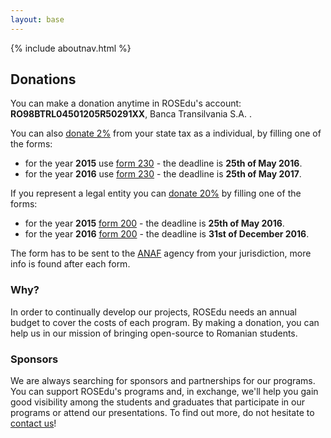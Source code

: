 ```yaml
---
layout: base
---
```


{% include aboutnav.html %}

## Donations

You can make a donation anytime in ROSEdu\'s account: **RO98BTRL04501205R50291XX**,
Banca Transilvania S.A. .

You can also [donate 2%](http://doilasuta.ro/content/index.php/informatii-utile/contribuabili)
from your state tax as a individual,  by filling one of the forms:

  - for the year **2015** use [form 230](https://drive.google.com/file/d/0B9z8burIEXerTXNleWxrZEFRMlk/view?usp=sharing) - the deadline is **25th of May 2016**.
  - for the year **2016** use [form 230](https://drive.google.com/file/d/0B9z8burIEXerd19ya0x2OTNxWGM/view?usp=sharing) - the deadline is **25th of May 2017**.




If you represent a legal entity you can [donate 20%](http://www.imparte.ro/Fundatii/Articole-fundatii-asociatii/Redirectionarea-a-20-din-impozitul-pe-profit-al-companiilor-catre-ONG-uri-612.html) by filling one of the forms:

  - for the year **2015** [form 200](https://drive.google.com/file/d/0B9z8burIEXerR0FxdWN2NGtzbWs/view?usp=sharing) - the deadline is **25th of May 2016**.
  - for the year **2016** [form 200](https://drive.google.com/file/d/0B9z8burIEXerX2IxbDdWci1GcG8/view?usp=sharing) - the deadline is **31st of December 2016**.

The form has to be sent to the [ANAF](http://www.anaf.ro) agency from your jurisdiction,
 more info is found after each form.

### Why?

In order to continually develop our projects, ROSEdu needs an annual budget
to cover the costs of each program. By making a donation, you can help us
in our mission of bringing open-source to Romanian students.

### Sponsors

We are always searching for sponsors and partnerships for our programs.
You can support ROSEdu&#39;s programs and, in exchange, we\'ll help you
gain good visibility among the students and graduates that participate in
 our programs or attend our presentations. To find out more, do not hesitate
 to [contact us]({{site.basepath}}contact)!
